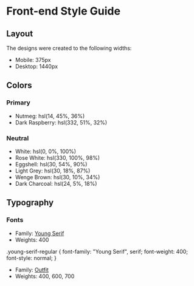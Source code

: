 # Front-end Style Guide

## Layout

The designs were created to the following widths:

- Mobile: 375px
- Desktop: 1440px

## Colors

### Primary

- Nutmeg: hsl(14, 45%, 36%)
- Dark Raspberry: hsl(332, 51%, 32%)

### Neutral

- White: hsl(0, 0%, 100%)
- Rose White: hsl(330, 100%, 98%)
- Eggshell: hsl(30, 54%, 90%)
- Light Grey: hsl(30, 18%, 87%)
- Wenge Brown: hsl(30, 10%, 34%)
- Dark Charcoal: hsl(24, 5%, 18%)

## Typography


### Fonts

- Family: [Young Serif](https://fonts.google.com/specimen/Young+Serif)
- Weights: 400

.young-serif-regular {
  font-family: "Young Serif", serif;
  font-weight: 400;
  font-style: normal;
}


- Family: [Outfit](https://fonts.google.com/specimen/Outfit)
- Weights: 400, 600, 700
